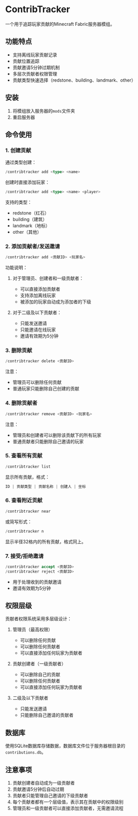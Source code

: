 # ContribTracker

一个用于追踪玩家贡献的Minecraft Fabric服务器模组。

## 功能特点

- 支持离线玩家贡献记录
- 贡献位置追踪
- 贡献邀请5分钟过期机制
- 多层次贡献者权限管理
- 贡献类型快速选择（redstone、building、landmark、other）

## 安装

1. 将模组放入服务器的`mods`文件夹
2. 重启服务器

## 命令使用

### 1. 创建贡献

通过类型创建：

```a
/contribtracker add <type> <name>
```

创建时直接添加玩家：

```a
/contribtracker add <type> <name> <player>
```

支持的类型：
- redstone（红石）
- building（建筑）
- landmark（地标）
- other（其他）

### 2. 添加贡献者/发送邀请

```a
/contribtracker add <贡献ID> <玩家名>
```

功能说明：
1. 对于管理员、创建者和一级贡献者：
   - 可以直接添加贡献者
   - 支持添加离线玩家
   - 被添加的玩家自动成为添加者的下级

2. 对于二级及以下贡献者：
   - 只能发送邀请
   - 只能邀请在线玩家
   - 邀请有效期为5分钟

### 3. 删除贡献

```a
/contribtracker delete <贡献ID>
```

注意：
- 管理员可以删除任何贡献
- 普通玩家只能删除自己创建的贡献

### 4. 删除贡献者

```a
/contribtracker remove <贡献ID> <玩家名>
```

注意：
- 管理员和创建者可以删除该贡献下的所有玩家
- 普通贡献者只能删除自己邀请的玩家

### 5. 查看所有贡献

```a
/contribtracker list
```

显示所有贡献，格式：
```a
ID | 贡献类型 | 贡献名称 | 创建人 | 坐标
```

### 6. 查看附近贡献

```a
/contribtracker near
```

或简写形式：
```a
/contribtracker n
```

显示半径32格内的所有贡献，格式同上。

### 7. 接受/拒绝邀请

```a
/contribtracker accept <贡献ID>
/contribtracker reject <贡献ID>
```

- 用于处理收到的贡献邀请
- 邀请有效期为5分钟

## 权限层级

贡献者权限系统采用多层级设计：

1. 管理员（最高权限）
   - 可以删除任何贡献
   - 可以删除任何贡献者
   - 可以直接添加任何玩家为贡献者

2. 贡献创建者（一级贡献者）
   - 可以删除自己的贡献
   - 可以删除任何贡献者
   - 可以直接添加任何玩家为贡献者

3. 二级及以下贡献者
   - 只能发送邀请
   - 只能删除自己邀请的贡献者

## 数据库

使用SQLite数据库存储数据，数据库文件位于服务器根目录的`contributions.db`。

## 注意事项

1. 贡献创建者自动成为一级贡献者
2. 贡献邀请5分钟后自动过期
3. 贡献者只能管理自己邀请的下级贡献者
4. 每个贡献者都有一个层级值，表示其在贡献中的权限级别
5. 管理员和一级贡献者可以直接添加贡献者，无需邀请流程
